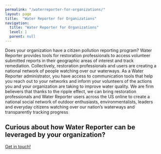 ```yaml
---
permalink: "/waterreporter-for-organizations/"
layout: page
title:  "Water Reporter for Organizations"
navigation:
  title: "Water Reporter for Organizations"
  level: 1
  parent: null
---
```




<p>
Does your organization have a citizen pollution reporting program? Water Reporter provides tools for restoration professionals to access volunteer submitted reports in their geographic areas of interest and track remediation. Collectively, restoration professionals and users are creating a national network of people watching over our waterways. As a Water Reporter administrator, you have access to communication tools that help you reach out to your networks and inform your volunteers of the actions you and your organization are taking to improve water quality. We are firm believers that thanks to the ripple effect, we can bring restoration professionals and Water Reporter users across the US online to create a national social network of outdoor enthusiasts, environmentalists, leaders and everyday citizens watching over our nation’s waterways and transparently tracking progress 
</p>

<h2 class="text-center">
  Curious about how Water Reporter can be leveraged by your organization?
</h2>

<p class="text-center">
<a class=" text-center button button--info button--feature" href="mailto:support@waterreporter.org">Get in touch!</a>
</p>
